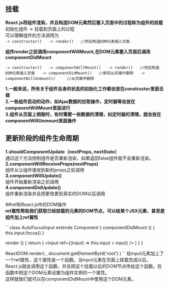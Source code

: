 ## 挂载
**React.js将组件渲染，并且构造DOM元素然后塞入页面中的过程称为组件的挂载**  
初始化组件 -> 挂载到页面上的过程  
可以理解组件的方法调用为  
``
-> constructor()  
-> render()  
//然后构造DOM元素插入页面  
``  

**组件render之前调用componentWillMount,在DOM元素塞入页面后调用componentDidMount**  

``
-> constructor()  
-> componentWillMount()  
-> render()  
//然后构造DOM元素插入页面  
-> componentDidMount()  
//即将从页面中删除  
-> componentWillUnmount()    
//从页面中删除  
``  

**1.一般来说，所有关于组件自身的状态的初始化工作都会放在constructor里面去做**  
**2.一些组件启动的动作，如Ajax数据的拉取操作，定时器等会放在componentWillMount里面进行**  
**3.组件从页面上销毁时，有时需要一些数据的清理，如定时器的清理，就会放在componentWillUnmount里面操作**  

## 更新阶段的组件生命周期  
**1.shouldComponentUpdate（nextProps, nextState）**  
通过这个方法控制组件是否重新渲染，如果返回false组件就不会重新渲染。  
**2.componentWillReceiveProps(nextProps)**  
组件从父组件接收到新的props之前调用  
**3.componentWillUpdate()**  
组件开始重新渲染之前调用  
**4.componentDidUpdate()**  
组件重新渲染并且把更改更到真实的DOM以后调用  

##ref和React.js中的DOM操作  
**ref属性帮助我们获取已经挂载的元素的DOM节点，可以给某个JSX元素、甚至是组件加上ref属性**  

``
class AutoFocusInput extends Component {
  componentDidMount () {
    this.input.focus()
  }

  render () {
    return (
      <input ref={(input) => this.input = input} />
    )
  }
}

ReactDOM.render(
  <AutoFocusInput />,
  document.getElementById('root')
)
``
给input元素加上了一个ref属性，这个属性是一个函数。当input元素在页面上挂载完成以后，React.js就会调用这个函数，并且把这个挂载以后的DOM节点传给这个函数。在函数中把这个DOM元素设置为组件实例的一个属性。  
这样就我们就可以在componentDidMount中使用这个DOM元素。  
